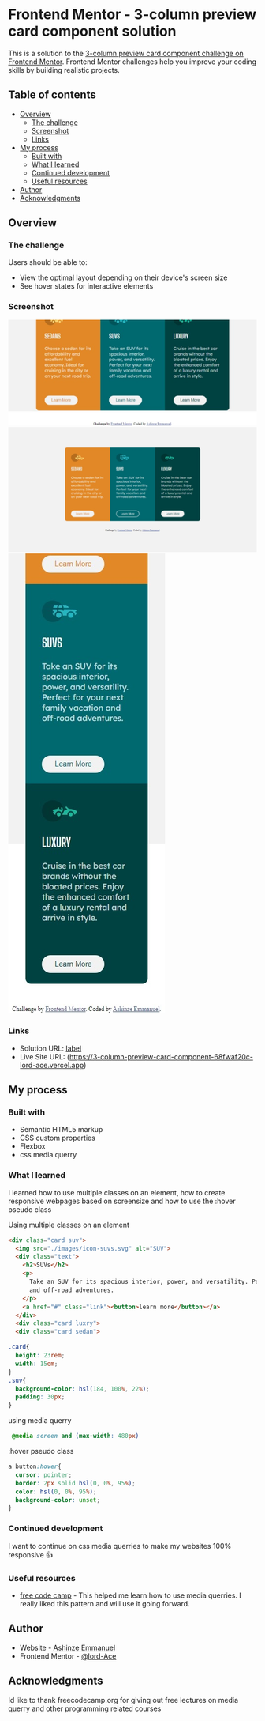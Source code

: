 # Frontend Mentor - 3-column preview card component solution

This is a solution to the [3-column preview card component challenge on Frontend Mentor](https://www.frontendmentor.io/challenges/3column-preview-card-component-pH92eAR2-). Frontend Mentor challenges help you improve your coding skills by building realistic projects. 

## Table of contents

- [Overview](#overview)
  - [The challenge](#the-challenge)
  - [Screenshot](#screenshot)
  - [Links](#links)
- [My process](#my-process)
  - [Built with](#built-with)
  - [What I learned](#what-i-learned)
  - [Continued development](#continued-development)
  - [Useful resources](#useful-resources)
- [Author](#author)
- [Acknowledgments](#acknowledgments)


## Overview

### The challenge

Users should be able to:

- View the optimal layout depending on their device's screen size
- See hover states for interactive elements

### Screenshot

![desktop view](images/Web%20capture_1-5-2023_152730_127.0.0.1.jpeg)
![Active states](images/Web%20capture_1-5-2023_152851_127.0.0.1.jpeg)
![mobile view](images/Web%20capture_1-5-2023_153423_127.0.0.1.jpeg)

### Links

- Solution URL: [label](index.html)
- Live Site URL: (https://3-column-preview-card-component-68fwaf20c-lord-ace.vercel.app)

## My process

### Built with

- Semantic HTML5 markup
- CSS custom properties
- Flexbox
- css media querry

### What I learned
I learned how to use multiple classes on an element, how to create responsive webpages based on screensize and how to use the :hover pseudo class

Using multiple classes on an element
```html
<div class="card suv">
  <img src="./images/icon-suvs.svg" alt="SUV">
  <div class="text">
    <h2>SUVs</h2>
    <p>
      Take an SUV for its spacious interior, power, and versatility. Perfect for your next family vacation 
      and off-road adventures.          
    </p>
    <a href="#" class="link"><button>learn more</button></a>
  </div>
  <div class="card luxry">
  <div class="card sedan">
```
```css
.card{
  height: 23rem;
  width: 15em;
} 
.suv{
  background-color: hsl(184, 100%, 22%);
  padding: 30px;
}
```

using media querry
```css
 @media screen and (max-width: 480px)
```

:hover pseudo class
```css
a button:hover{
  cursor: pointer;
  border: 2px solid hsl(0, 0%, 95%);
  color: hsl(0, 0%, 95%);
  background-color: unset;
}
```

### Continued development

I want to continue on css media querries to make my websites 100% responsive 👍

### Useful resources

- [free code camp](https://www.freecodecamp.org/news/css-media-queries-breakpoints-media-types-standard-resolutions-and-more/) - This helped me learn how to use media querries. I really liked this pattern and will use it going forward.

## Author

- Website - [Ashinze Emmanuel](https://www.your-site.com)
- Frontend Mentor - [@lord-Ace](https://www.frontendmentor.io/profile/lord-Ace)

## Acknowledgments

Id like to thank freecodecamp.org for giving out free lectures on media querry and other programming related courses
